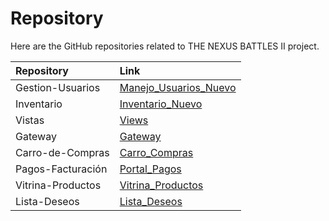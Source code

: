# Repository
Here are the GitHub repositories related to THE NEXUS BATTLES II project.

| Repository   | Link             |
| :-------- | :-----------------| 
| Gestion-Usuarios  | [Manejo_Usuarios_Nuevo](https://github.com/Proyecto-Integrador-II-Nexus-Battles/Manejo_Usuarios_Nuevo.git) |
| Inventario  | [Inventario_Nuevo](https://github.com/Proyecto-Integrador-II-Nexus-Battles/Inventario_Nuevo.git) |
| Vistas | [Views](https://github.com/Proyecto-Integrador-II-Nexus-Battles/Views.git) |
| Gateway  | [Gateway](https://github.com/Proyecto-Integrador-II-Nexus-Battles/Gateway.git) |
| Carro-de-Compras  | [Carro_Compras](https://github.com/Proyecto-Integrador-II-Nexus-Battles/Carro_Compras.git) |
| Pagos-Facturación  | [Portal_Pagos](https://github.com/Proyecto-Integrador-II-Nexus-Battles/Portal_Pagos.git) |
| Vitrina-Productos  | [Vitrina_Productos](https://github.com/Proyecto-Integrador-II-Nexus-Battles/Vitrina_Productos.git) |
| Lista-Deseos  | [Lista_Deseos](https://github.com/Proyecto-Integrador-II-Nexus-Battles/Lista_Deseos.git) |
